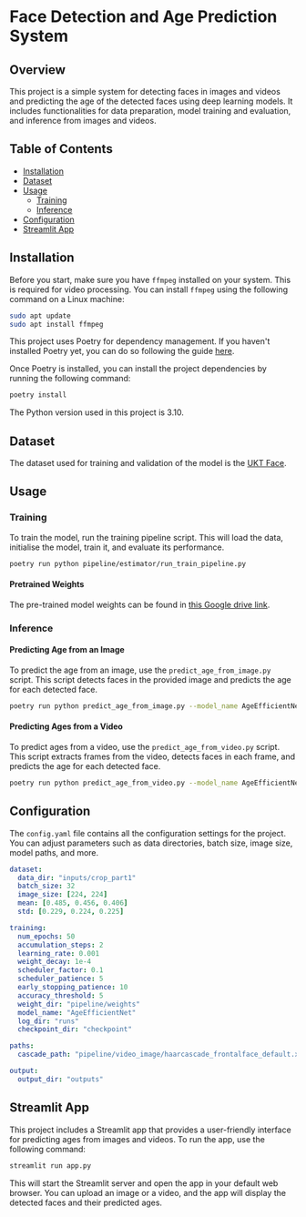 # Face Detection and Age Prediction System

## Overview

This project is a simple system for detecting faces in images and videos and predicting the age of the detected faces using deep learning models. It includes functionalities for data preparation, model training and evaluation, and inference from images and videos.

## Table of Contents

- [Installation](#installation)
- [Dataset](#dataset)
- [Usage](#usage)
  - [Training](#training)
  - [Inference](#inference)
- [Configuration](#configuration)
- [Streamlit App](#streamlit-app)

## Installation

Before you start, make sure you have `ffmpeg` installed on your system. This is required for video processing. You can install `ffmpeg` using the following command on a Linux machine:

```bash
sudo apt update
sudo apt install ffmpeg
```

This project uses Poetry for dependency management. If you haven't installed Poetry yet, you can do so following the guide [here](https://python-poetry.org/docs/).

Once Poetry is installed, you can install the project dependencies by running the following command:

```sh
poetry install
```

The Python version used in this project is 3.10.

## Dataset

The dataset used for training and validation of the model is the [UKT Face](https://www.kaggle.com/datasets/jangedoo/utkface-new).

## Usage

### Training

To train the model, run the training pipeline script. This will load the data, initialise the model, train it, and evaluate its performance.

```sh
poetry run python pipeline/estimator/run_train_pipeline.py
```

#### Pretrained Weights

The pre-trained model weights can be found in [this Google drive link](https://drive.google.com/file/d/1zqqeUoK3xUgK9HAFojzu_y7q8lYpJ2QV/view?usp=sharing).

### Inference

#### Predicting Age from an Image

To predict the age from an image, use the `predict_age_from_image.py` script. This script detects faces in the provided image and predicts the age for each detected face.

```sh
poetry run python predict_age_from_image.py --model_name AgeEfficientNet --weight_path path/to/weights --output_dir output_dir/ --image_path path/to/image.jpg --output_dir path/to/output
```

#### Predicting Ages from a Video

To predict ages from a video, use the `predict_age_from_video.py` script. This script extracts frames from the video, detects faces in each frame, and predicts the age for each detected face.

```sh
poetry run python predict_age_from_video.py --model_name AgeEfficientNet --weight_path path/to/weights --output_dir output_dir/ --video_path path/to/video.mp4
```

## Configuration

The `config.yaml` file contains all the configuration settings for the project. You can adjust parameters such as data directories, batch size, image size, model paths, and more.

```yaml
dataset:
  data_dir: "inputs/crop_part1"
  batch_size: 32
  image_size: [224, 224]
  mean: [0.485, 0.456, 0.406]
  std: [0.229, 0.224, 0.225]

training:
  num_epochs: 50
  accumulation_steps: 2
  learning_rate: 0.001
  weight_decay: 1e-4
  scheduler_factor: 0.1
  scheduler_patience: 5
  early_stopping_patience: 10
  accuracy_threshold: 5
  weight_dir: "pipeline/weights"
  model_name: "AgeEfficientNet"
  log_dir: "runs"
  checkpoint_dir: "checkpoint"

paths:
  cascade_path: "pipeline/video_image/haarcascade_frontalface_default.xml"

output:
  output_dir: "outputs"
```

## Streamlit App

This project includes a Streamlit app that provides a user-friendly interface for predicting ages from images and videos. To run the app, use the following command:

```sh
streamlit run app.py
```

This will start the Streamlit server and open the app in your default web browser. You can upload an image or a video, and the app will display the detected faces and their predicted ages.
